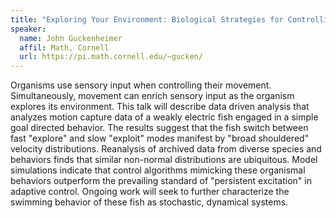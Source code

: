 ```yaml
---
title: "Exploring Your Environment: Biological Strategies for Controlling Motor Behaviors"
speaker:
  name: John Guckenheimer
  affil: Math, Cornell
  url: https://pi.math.cornell.edu/~gucken/
---
```


Organisms use sensory input when controlling their movement. Simultaneously,
movement can enrich sensory input as the organism explores its environment.
This talk will describe data driven analysis that analyzes motion capture
data of a weakly electric fish engaged in a simple goal directed behavior.
The results suggest that the fish switch between fast "explore" and slow
"exploit" modes manifest by "broad shouldered" velocity distributions.
Reanalysis of archived data from diverse species and behaviors finds that
similar non-normal distributions are ubiquitous. Model simulations indicate
that control algorithms mimicking these organismal behaviors outperform the
prevailing standard of "persistent excitation" in adaptive control. Ongoing
work will seek to further characterize the swimming behavior of these fish as
stochastic, dynamical systems.

